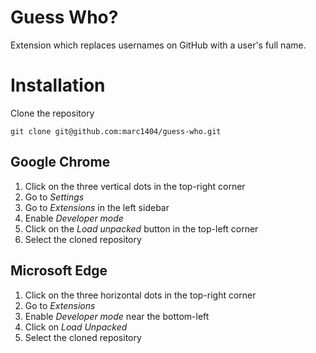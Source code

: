 # Guess Who?
Extension which replaces usernames on GitHub with a user's full name.

# Installation

Clone the repository
```shell
git clone git@github.com:marc1404/guess-who.git
```

## Google Chrome
1. Click on the three vertical dots in the top-right corner
2. Go to *Settings*
3. Go to *Extensions* in the left sidebar
4. Enable *Developer mode*
5. Click on the *Load unpacked* button in the top-left corner
6. Select the cloned repository

## Microsoft Edge
1. Click on the three horizontal dots in the top-right corner
2. Go to *Extensions*
3. Enable *Developer mode* near the bottom-left
4. Click on *Load Unpacked*
5. Select the cloned repository

